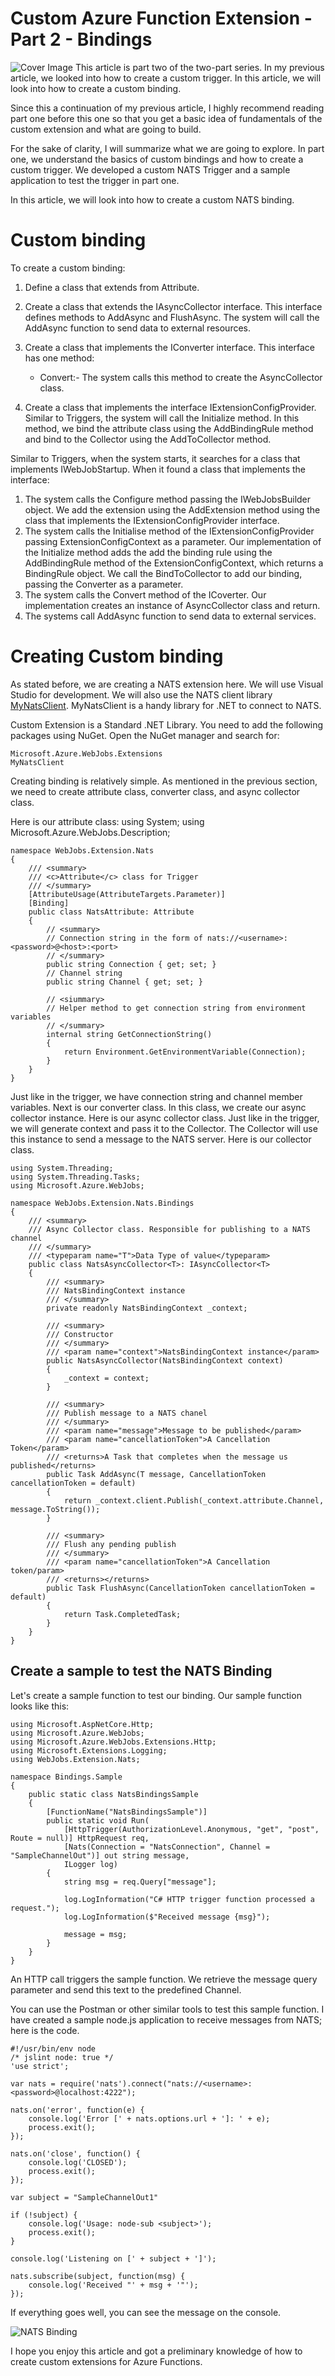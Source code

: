 # Custom Azure Function Extension - Part 2 - Bindings
![Cover Image](https://raw.githubusercontent.com/krvarma/azure-functions-nats-extension/master/images/azfn-nats-trigger.png)
This article is part two of the two-part series. In my previous article, we looked into how to create a custom trigger. In this article, we will look into how to create a custom binding. 

Since this a continuation of my previous article, I highly recommend reading part one before this one so that you get a basic idea of fundamentals of the custom extension and what are going to build.

For the sake of clarity, I will summarize what we are going to explore. In part one, we understand the basics of custom bindings and how to create a custom trigger. We developed a custom NATS Trigger and a sample application to test the trigger in part one.

In this article, we will look into how to create a custom NATS binding.

# Custom binding
To create a custom binding:

1.  Define a class that extends from Attribute.
2.  Create a class that extends the IAsyncCollector interface. This interface defines methods to AddAsync and FlushAsync. The system will call the AddAsync function to send data to external resources.
3.  Create a class that implements the IConverter interface. This interface has one method:
	-	Convert:- The system calls this method to create the AsyncCollector class.

4.  Create a class that implements the interface IExtensionConfigProvider. Similar to Triggers, the system will call the Initialize method. In this method, we bind the attribute class using the AddBindingRule method and bind to the Collector using the AddToCollector method.

Similar to Triggers, when the system starts, it searches for a class that implements IWebJobStartup. When it found a class that implements the interface:

1.  The system calls the Configure method passing the IWebJobsBuilder object. We add the extension using the AddExtension method using the class that implements the IExtensionConfigProvider interface.
2.  The system calls the Initialise method of the IExtensionConfigProvider passing ExtensionConfigContext as a parameter. Our implementation of the Initialize method adds the add the binding rule using the AddBindingRule method of the ExtensionConfigContext, which returns a BindingRule object. We call the BindToCollector to add our binding, passing the Converter as a parameter.
3.  The system calls the Convert method of the ICoverter. Our implementation creates an instance of AsyncCollector class and return.
4.  The systems call AddAsync function to send data to external services.

# Creating Custom binding

As stated before, we are creating a NATS extension here. We will use Visual Studio for development. We will also use the NATS client library [MyNatsClient](https://github.com/danielwertheim/mynatsclient). MyNatsClient is a handy library for .NET to connect to NATS.

Custom Extension is a Standard .NET Library. You need to add the following packages using NuGet. Open the NuGet manager and search for:

    Microsoft.Azure.WebJobs.Extensions
    MyNatsClient

Creating binding is relatively simple. As mentioned in the previous section, we need to create attribute class, converter class, and async collector class.

Here is our attribute class:
using System;
using Microsoft.Azure.WebJobs.Description;

    namespace WebJobs.Extension.Nats
    {
        /// <summary>
        /// <c>Attribute</c> class for Trigger
        /// </summary>
        [AttributeUsage(AttributeTargets.Parameter)]
        [Binding]
        public class NatsAttribute: Attribute
        {
            // <summary>
            // Connection string in the form of nats://<username>:<password>@<host>:<port>
            // </summary>
            public string Connection { get; set; }
            // Channel string
            public string Channel { get; set; }
    
            // <siummary>
            // Helper method to get connection string from environment variables
            // </summary>
            internal string GetConnectionString()
            {
                return Environment.GetEnvironmentVariable(Connection);
            }
        }
    }

Just like in the trigger, we have connection string and channel member variables. Next is our converter class. In this class, we create our async collector instance. Here is our async collector class. Just like in the trigger, we will generate context and pass it to the Collector. The 
Collector will use this instance to send a message to the NATS server. Here is our collector class.

    using System.Threading;
    using System.Threading.Tasks;
    using Microsoft.Azure.WebJobs;
    
    namespace WebJobs.Extension.Nats.Bindings
    {
        /// <summary>
        /// Async Collector class. Responsible for publishing to a NATS channel
        /// </summary>
        /// <typeparam name="T">Data Type of value</typeparam>
        public class NatsAsyncCollector<T>: IAsyncCollector<T>
        {
            /// <summary>
            /// NatsBindingContext instance
            /// </summary>
            private readonly NatsBindingContext _context;
    
            /// <summary>
            /// Constructor
            /// </summary>
            /// <param name="context">NatsBindingContext instance</param>
            public NatsAsyncCollector(NatsBindingContext context)
            {
                _context = context;
            }
    
            /// <summary>
            /// Publish message to a NATS chanel
            /// </summary>
            /// <param name="message">Message to be published</param>
            /// <param name="cancellationToken">A Cancellation Token</param>
            /// <returns>A Task that completes when the message us published</returns>
            public Task AddAsync(T message, CancellationToken cancellationToken = default)
            {
                return _context.client.Publish(_context.attribute.Channel, message.ToString());
            }
    
            /// <summary>
            /// Flush any pending publish
            /// </summary>
            /// <param name="cancellationToken">A Cancellation token/param>
            /// <returns></returns>
            public Task FlushAsync(CancellationToken cancellationToken = default)
            {
                return Task.CompletedTask;
            }
        }
    }
## Create a sample to test the NATS Binding

Let's create a sample function to test our binding. Our sample function looks like this:

    using Microsoft.AspNetCore.Http;
    using Microsoft.Azure.WebJobs;
    using Microsoft.Azure.WebJobs.Extensions.Http;
    using Microsoft.Extensions.Logging;
    using WebJobs.Extension.Nats;
    
    namespace Bindings.Sample
    {
        public static class NatsBindingsSample
        {
            [FunctionName("NatsBindingsSample")]
            public static void Run(
                [HttpTrigger(AuthorizationLevel.Anonymous, "get", "post", Route = null)] HttpRequest req,
                [Nats(Connection = "NatsConnection", Channel = "SampleChannelOut")] out string message,
                ILogger log)
            {
                string msg = req.Query["message"];
    
                log.LogInformation("C# HTTP trigger function processed a request.");
                log.LogInformation($"Received message {msg}");
    
                message = msg;
            }
        }
    }
An HTTP call triggers the sample function. We retrieve the message query parameter and send this text to the predefined Channel.

You can use the Postman or other similar tools to test this sample function. I have created a sample node.js application to receive messages from NATS; here is the code.

    #!/usr/bin/env node
    /* jslint node: true */
    'use strict';
    
    var nats = require('nats').connect("nats://<username>:<password>@localhost:4222");
    
    nats.on('error', function(e) {
        console.log('Error [' + nats.options.url + ']: ' + e);
        process.exit();
    });
    
    nats.on('close', function() {
        console.log('CLOSED');
        process.exit();
    });
    
    var subject = "SampleChannelOut1"
    
    if (!subject) {
        console.log('Usage: node-sub <subject>');
        process.exit();
    }
    
    console.log('Listening on [' + subject + ']');
    
    nats.subscribe(subject, function(msg) {
        console.log('Received "' + msg + '"');
    });

If everything goes well, you can see the message on the console.

![NATS Binding](https://raw.githubusercontent.com/krvarma/azure-functions-nats-extension/master/images/natsbinding.gif)

I hope you enjoy this article and got a preliminary knowledge of how to create custom extensions for Azure Functions.
